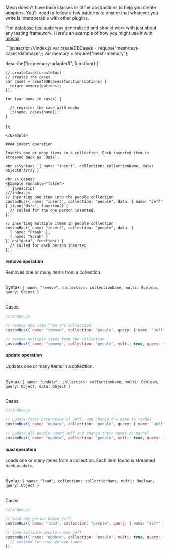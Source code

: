 Mesh doesn't have base classes or other abstractions to help you create adapters. You'll need to follow a few patterns to ensure that whatever you write is interoperable with other plugins. <br />

The [database test suite](https://github.com/mojo-js/mesh.js/tree/master/test-cases) was generalized and should work with just about any testing framework. Here's an example of how you might use it with [mocha](http://mochajs.org/):

<Example runnable="false">
  ```javascript
  ///index.js
  var createDBCases = require("mesh/test-cases/database");
  var memory        = require("mesh-memory");

  describe("in-memory-adapter#", function() {

    // createCases(createBus)
    // creates the cases
    var cases = createDBCases(function(options) {
      return memory(options);
    });

    for (var name in cases) {

      // register the case with mocha
      it(name, cases[name]);
    }
  });
  ```
</Example>

#### insert operation

Inserts one or many items in a collection. Each inserted item is streamed back as `data`.

<br />Syntax: `{ name: "insert", collection: collectionName, data: ObjectOrArray }`

<br /> Cases:
<Example runnable="false">
  ```javascript
  ///index.js
  // inserting one item into the people collection
  customBus({ name: "insert", collection: "people", data: { name: "Jeff" } }).on("data", function() {
    // called for the one person inserted.
  });

  // inserting multiple items in people collection
  customBus({ name: "insert", collection: "people", data: [
    { name: "Frank" },
    { name: "Sarah" }
  }).on("data", function() {
    // called for each person inserted
  });
  ```
</Example>

#### remove operation

Removes one or many items from a collection.

<br />Syntax: `{ name: "remove", collection: collectionName, multi: Boolean, query: Object }`

<br /> Cases:
<Example runnable="false">
  ```javascript
  ///index.js

  // remove one item from the collection
  customBus({ name: "remove", collection: "people", query: { name: "Jeff" } });

  // remove multiple items from the collection
  customBus({ name: "remove", collection: "people", multi: true, query: { name: "Jeff" } });
  ```
</Example>

#### update operation

Updates one or many items in a collection.

<br />Syntax: `{ name: "update", collection: collectionName, multi: Boolean, query: Object, data: Object }`

<br /> Cases:
<Example runnable="false">
  ```javascript
  ///index.js

  // update first occurrence of Jeff, and change the name to rachel
  customBus({ name: "update", collection: "people", query: { name: "Jeff" }, data: { name: "Rachel" } });

  // update all people named Jeff and change their names to Rachel
  customBus({ name: "update", collection: "people", multi: true, query: { name: "Jeff" }, data: { name: "Sarah" } });
  ```
</Example>

#### load operation

Loads one or many items from a collection. Each item found is streamed back as `data`.

<br />Syntax: `{ name: "load", collection: collectionName, multi: Boolean, query: Object }`

<br /> Cases:
<Example runnable="false">
  ```javascript
  ///index.js

  // load one person named jeff
  customBus({ name: "load", collection: "people", query: { name: "Jeff" } });

  // load multiple people named jeff
  customBus({ name: "update", collection: "people", multi: true, query: { name: "Jeff" } }).on("data", function(data) {
    // emitted for each person found
  });
  ```
</Example>
